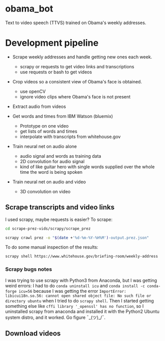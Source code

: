 # obama_bot
Text to video speech (TTVS) trained on Obama's weekly addresses.

# Development pipeline

* Scrape weekly addresses and handle getting new ones each week.
  - scrapy or requests to get video links and transcriptions
  - use requests or bash to get videos

* Crop videos so a consistent view of Obama's face is obtained.
  - use openCV
  - ignore video clips where Obama's face is not present

* Extract audio from videos

* Get words and times from IBM Watson (bluemix)
  - Prototype on one video
  - get lists of words and times
  - interpolate with transcripts from whitehouse.gov

* Train neural net on audio alone
  - audio signal and words as training data
  - 2D convolution for audio signal
  - kind of like guitar hero with single words supplied over the whole time the word is being spoken

* Train neural net on audio and video
  - 3D convolution on video

## Scrape transcripts and video links

I used scrapy, maybe requests is easier?  To scrape:

```bash
cd scrape-prez-vids/scrapy/scrape_prez
```

```bash
scrapy crawl prez -o "$(date +'%d-%m-%Y-%H%M')-output.prez.json"
```

To do some manual inspection of the results:

```bash
scrapy shell https://www.whitehouse.gov/briefing-room/weekly-address
```

### Scrapy bugs notes
I was trying to use scrapy with Python3 from Anaconda, but I was getting weird errors:
I had to do `conda uninstall icu` and `conda install -c conda-forge icu=56` because I was getting the error `ImportError: libicui18n.so.56: cannot open shared object file: No such file or directory ubuntu` when I tried to do `scrapy shell`.
Then I started getting something else like `cffi library '_openssl' has no function`, so I uninstalled scrapy from anaconda and installed it with the Python2 Ubuntu system distro, and it worked.  Go figure ¯\_(ツ)_/¯.

## Download videos
